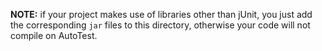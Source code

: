 **NOTE:** if your project makes use of libraries other than jUnit, you just add the corresponding `jar` files to this directory, otherwise your code will not compile on AutoTest.


